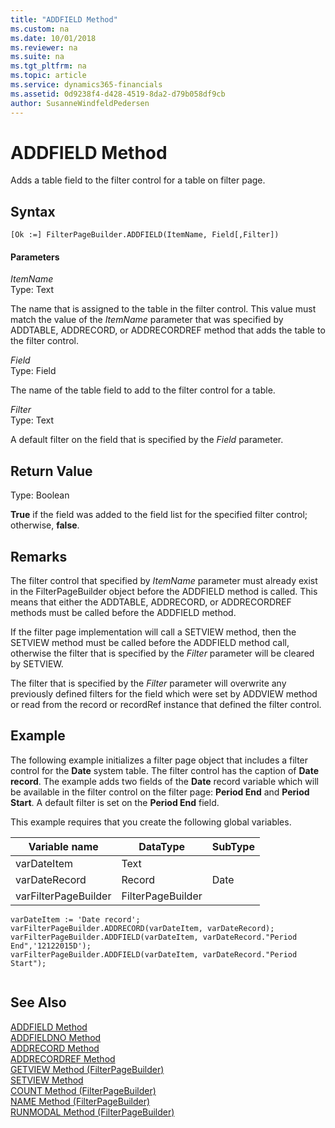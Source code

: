 ```yaml
---
title: "ADDFIELD Method"
ms.custom: na
ms.date: 10/01/2018
ms.reviewer: na
ms.suite: na
ms.tgt_pltfrm: na
ms.topic: article
ms.service: dynamics365-financials
ms.assetid: 0d9238f4-d428-4519-8da2-d79b058df9cb
author: SusanneWindfeldPedersen
---
```


 

# ADDFIELD Method
Adds a table field to the filter control for a table on filter page.  
  
## Syntax  
  
```  
[Ok :=] FilterPageBuilder.ADDFIELD(ItemName, Field[,Filter])  
```  
  
#### Parameters  
 *ItemName*  
 Type: Text  
  
 The name that is assigned to the table in the filter control. This value must match the value of the *ItemName* parameter that was specified by ADDTABLE,  ADDRECORD, or ADDRECORDREF method that adds the table to the filter control.  
  
 *Field*  
 Type: Field  
  
 The name of the table field to add to the filter control for a table.  
  
 *Filter*  
 Type: Text  
  
 A default filter on the field that is specified by the *Field* parameter.  
  
## Return Value  
 Type: Boolean  
  
 **True** if the field was added to the field list for the specified filter control; otherwise, **false**.  
  
## Remarks  
 The filter control that specified by *ItemName* parameter must already exist in the FilterPageBuilder object before the ADDFIELD method is called. This means that either the ADDTABLE, ADDRECORD, or ADDRECORDREF methods must be called before the ADDFIELD method.  
  
 If the filter page implementation will call a SETVIEW method, then the SETVIEW method must be called before the ADDFIELD method call, otherwise the filter that is specified by the *Filter* parameter will be cleared by SETVIEW.  
  
 The filter that is specified by the *Filter* parameter will overwrite any previously defined filters for the field which were set by ADDVIEW method or read from the record or recordRef instance that defined the filter control.  
  
## Example  
 The following example initializes a filter page object that includes a filter control for the **Date** system table. The filter control has the caption of **Date record**. The example adds two fields of the **Date** record variable which will be available in the filter control on the filter page: **Period End** and **Period Start**. A default filter is set on the **Period End** field.  
  
 This example requires that you create the following global variables.  
  
|Variable name|DataType|SubType|  
|-------------------|--------------|-------------|  
|varDateItem|Text||  
|varDateRecord|Record|Date|  
|varFilterPageBuilder|FilterPageBuilder||  
  
```  
varDateItem := 'Date record';  
varFilterPageBuilder.ADDRECORD(varDateItem, varDateRecord);  
varFilterPageBuilder.ADDFIELD(varDateItem, varDateRecord."Period End",'12122015D');  
varFilterPageBuilder.ADDFIELD(varDateItem, varDateRecord."Period Start");  
  
```  
  
## See Also  
 [ADDFIELD Method](devenv-addfield-method.md)   
 [ADDFIELDNO Method](devenv-addfieldno-method.md)   
 [ADDRECORD Method](devenv-addrecord-method.md)   
 [ADDRECORDREF Method](devenv-addrecordref-method.md)   
 [GETVIEW Method \(FilterPageBuilder\)](devenv-getview-method-filterpagebuilder.md)   
 [SETVIEW Method](devenv-setview-method.md)   
 [COUNT Method \(FilterPageBuilder\)](devenv-count-method-filterpagebuilder.md)   
 [NAME Method \(FilterPageBuilder\)](devenv-name-method-filterpagebuilder.md)   
 [RUNMODAL Method \(FilterPageBuilder\)](devenv-runmodal-method-filterpagebuilder.md)